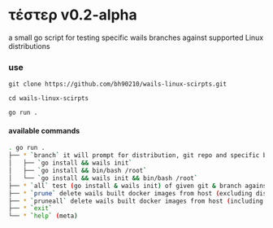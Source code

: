 # τέστερ v0.2-alpha

a small go script for testing specific wails branches against supported Linux distributions

### use

`git clone https://github.com/bh90210/wails-linux-scirpts.git`

`cd wails-linux-scirpts`

`go run .`

#### available commands

```bash
. go run .
├── * `branch` it will prompt for distribution, git repo and specific branch to test against
│   ├── `go install && wails init`
│   ├── `go install && bin/bash /root`
│   └── `go install && wails init && bin/bash /root`
├── * `all` test (go install & wails init) of given git & branch against all supported distros (cpu intense!)
├── * `prune` delete wails built docker images from host (excluding distro builds)
├── * `pruneall` delete wails built docker images from host (including distro builds)
├── * `exit`
└── * `help` (meta)
```
